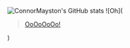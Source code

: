 ![ConnorMayston's GitHub stats](https://github-readme-stats.vercel.app/api?username=ConnorMayston&theme=highcontrast&show_icons=true)
![Oh](<blockquote class="imgur-embed-pub" lang="en" data-id="YUUhi"><a href="//imgur.com/YUUhi">OoOoOoOo!</a></blockquote><script async src="//s.imgur.com/min/embed.js" charset="utf-8"></script>)
